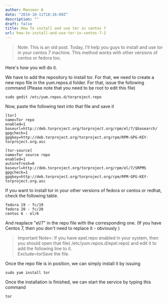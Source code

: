 ```yaml
---
author: Mansoor A
date: "2014-10-11T18:16:00Z"
description: ""
draft: false
title: How To install and use tor in centos 7
url: how-to-install-and-use-tor-in-centos-7-2
---
```



> Note: This is an old post. 
Today, I'll help you guys to install and use tor in your centos 7 machine. This method works with other versions of centos or fedora too.

Here's how you will do it.
    
We have to add the repository to install tor. For that, we need to create a new repo file in the yum.repos.d folder. For that, issue the following command (Please note that you need to be root to edit this file)
```shell
sudo gedit /etc/yum.repos.d/torproject.repo
```
  
Now, paste the following text into that file and save it
```shell  
[tor]
name=Tor repo
enabled=1
baseurl=http://deb.torproject.org/torproject.org/rpm/el/7/$basearch/
gpgcheck=1
gpgkey=http://deb.torproject.org/torproject.org/rpm/RPM-GPG-KEY-torproject.org.asc

[tor-source]
name=Tor source repo
enabled=1
autorefresh=0
baseurl=http://deb.torproject.org/torproject.org/rpm/el/7/SRPMS
gpgcheck=1
gpgkey=http://deb.torproject.org/torproject.org/rpm/RPM-GPG-KEY-torproject.org.asc
```
  
If you want to install tor in your other versions of fedora or centos or redhat, check the following table.
```shell
fedora 19 - fc/19
fedora 20 - fc/20
centos 6 - el/6
```
And reaplace "el/7" in the repo file with the corresponding one. (If you have Centos 7, then you don't need to replace it - obviously )
    
> Important Note<: If you have epel.repo enabled in your system, then you should open that file( /etc/yum.repos.d/epel.repo) and edit it to add the following line to it.<br /> Exclude=torSave the file.
  
Once the repo file is in position, we can simply install it by issuing
```shell
sudo yum install tor
```
    
Once the installation is finished, we can start the service by typing this command
```
tor
```

